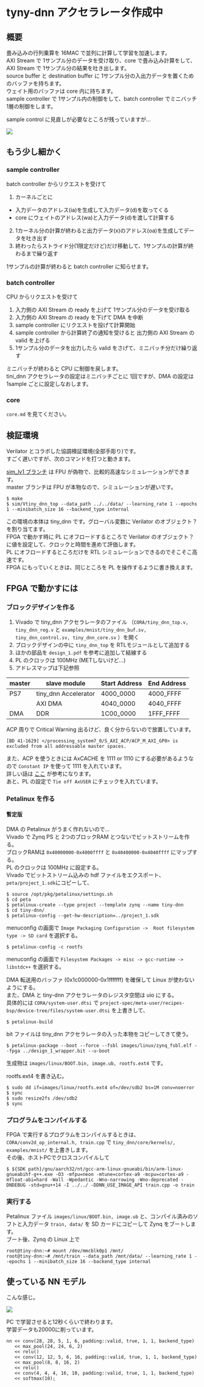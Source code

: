 # tyny-dnn アクセラレータ作成中

## 概要

畳み込みの行列乗算を 16MAC で並列に計算して学習を加速します。  
AXI Stream で 1サンプル分のデータを受け取り、core で畳み込み計算をして、AXI Stream で 1サンプル分の結果を吐き出します。  
source buffer と destination buffer に 1サンプル分の入出力データを置くためのバッファを持ちます。  
ウェイト用のバッファは core 内に持ちます。  
sample controller で 1サンプル内の制御をして、batch controller でミニバッチ 1層の制御をします。

sample control に見直しが必要なところが残っていますが…  

![](top.svg)

## もう少し細かく

### sample controller
batch controller からリクエストを受けて
1. カーネルごとに
  - 入力データのアドレス(ia)を生成して入力データ(d)を取ってくる
  - core にウェイトのアドレス(wa)と入力データ(d)を渡して計算する
2. 1カーネル分の計算が終わると出力データ(x)のアドレス(oa)を生成してデータを吐き出す
3. 終わったらストライド分(1限定だけど)だけ移動して、1サンプルの計算が終わるまで繰り返す

1サンプルの計算が終わると batch controller に知らせます。

### batch controller
CPU からリクエストを受けて
1. 入力側の AXI Stream の ready を上げて 1サンプル分のデータを受け取る
2. 入力側の AXI Stream の ready を下げて DMA を中断
3. sample controller にリクエストを投げて計算開始
4. sample controller から計算終了の通知を受けると 出力側の AXI Stream の valid を上げる
5. 1サンプル分のデータを出力したら valid をさげて、ミニバッチ分だけ繰り返す

ミニバッチが終わると CPU に制御を戻します。  
tini_dnn アクセラレータの設定はミニバッチごとに 1回ですが、DMA の設定は 1sample ごとに設定しなおします。

### core
```core.md``` を見てください。

## 検証環境
Verilator とコラボした協調検証環境(全部手彫り)です。  
すごく遅いですが、次のコマンドを打つと動きます。

[sim_lv1 ブランチ](https://github.com/tom01h/tiny-dnn/tree/sim_lv1) は FPU が偽物で、比較的高速なシミュレーションができます。  
master ブランチは FPU が本物なので、シミュレーションが遅いです。

```
$ make
$ sim/Vtiny_dnn_top --data_path ../../data/ --learning_rate 1 --epochs 1 --minibatch_size 16 --backend_type internal
```

この環境の本体は tiny_dnn です。グローバル変数に Verilator のオブジェクト？を割り当てます。  
FPGA で動かす時に PL にオフロードするところで Verilator のオブジェクト？に値を設定して、クロックと時間を進めて評価します。  
PL にオフロードするところだけを RTL シミュレーションできるのでそこそこ高速です。  
FPGA にもっていくときは、同じところを PL を操作するように書き換えます。

## FPGA で動かすには

### ブロックデザインを作る

1. Vivado で tiny_dnn アクセラレータのファイル （```CORA/tiny_dnn_top.v, tiny_dnn_reg.v``` と ```examples/mnist/tiny_dnn_buf.sv, tiny_dnn_control.sv, tiny_dnn_core.sv``` ）を開く
2. ブロックデザインの中に ```tiny_dnn_top``` を RTLモジュールとして追加する
3. ほかの部品を ```design_1.pdf``` を参考に追加して結線する
4. PL のクロックは 100MHz (METしないけど…)
5. アドレスマップは下記参照

| master | slave module         | Start Address | End Address |
|--------|----------------------|---------------|-------------|
| PS7    | tiny_dnn Accelerator | 4000_0000     | 4000_FFFF   |
|        | AXI DMA              | 4040_0000     | 4040_FFFF   |
| DMA    | DDR                  | 1C00_0000     | 1FFF_FFFF   |

ACP 周りで Critical Warning 出るけど、良く分からないので放置しています。

```
[BD 41-1629] </processing_system7_0/S_AXI_ACP/ACP_M_AXI_GP0> is excluded from all addressable master spaces.
```

また、ACP を使うときには AxCACHE を 1111 or 1110 にする必要があるようなので ```Constant IP``` を使って 1111 を入れています。  
詳しい話は [ここ](https://qiita.com/ikwzm/items/b2ee2e2ade0806a9ec07) が参考になります。  
あと、PL の設定で ```Tie off AxUSER``` にチェックを入れています。

### Petalinux を作る

#### 暫定版
DMA の Petalinux がうまく作れないので…  
Vivado で Zynq PS と 2つのブロックRAM とつないでビットストリームを作る。  
ブロックRAMは ```0x40000000-0x4000ffff``` と ```0x40400000-0x4040ffff``` にマップする。  
PL のクロックは 100MHz に設定する。  
Vivado でビットストリーム込みの hdf ファイルをエクスポート、```peta/project_1.sdk```にコピーして、

```
$ source /opt/pkg/petalinux/settings.sh
$ cd peta
$ petalinux-create --type project --template zynq --name tiny-dnn
$ cd tiny-dnn/
$ petalinux-config --get-hw-description=../project_1.sdk
```

menuconfig の画面で ```Image Packaging Configuration ->  Root filesystem type -> SD card``` を選択する。

```
$ petalinux-config -c rootfs
```

menuconfig の画面で ```Filesystem Packages -> misc -> gcc-runtime -> libstdc++``` を選択する。

DMA 転送用のバッファ (0x1c000000-0x1fffffff) を確保して Linux が使わないようにする。  
また、DMA と tiny-dnn アクセラレータのレジスタ空間は uio にする。  
具体的には ```CORA/system-user.dtsi``` で ```project-spec/meta-user/recipes-bsp/device-tree/files/system-user.dtsi``` を上書きして、

```
$ petalinux-build
```

bit ファイルは tiny_dnn アクセラレータの入った本物をコピーしてきて使う。

```
$ petalinux-package --boot --force --fsbl images/linux/zynq_fsbl.elf --fpga ../design_1_wrapper.bit --u-boot
```

生成物は ```images/linux/BOOT.bin, image.ub, rootfs.ext4``` です。

rootfs.ext4 を書き込む。

```
$ sudo dd if=images/linux/rootfs.ext4 of=/dev/sdb2 bs=1M conv=noerror
$ sync
$ sudo resize2fs /dev/sdb2
$ sync
```

### プログラムをコンパイルする

FPGA で実行するプログラムをコンパイルするときは、```CORA/conv2d_op_internal.h, train.cpp``` で ```tiny_dnn/core/kernels/, examples/mnist/``` を上書きします。    
その後、ホストPCでクロスコンパイルして

```
$ ${SDK path}/gnu/aarch32/nt/gcc-arm-linux-gnueabi/bin/arm-linux-gnueabihf-g++.exe -O3 -mfpu=neon -mtune=cortex-a9 -mcpu=cortex-a9 -mfloat-abi=hard -Wall -Wpedantic -Wno-narrowing -Wno-deprecated -DNDEBUG -std=gnu++14 -I ../../ -DDNN_USE_IMAGE_API train.cpp -o train
```

### 実行する

Petalinux ファイル ```images/linux/BOOT.bin, image.ub``` と、コンパイル済みのソフトと入力データ ```train, data/``` を SD カードにコピーして Zynq をブートします。  
ブート後、Zynq の Linux 上で

```
root@tiny-dnn:~# mount /dev/mmcblk0p1 /mnt/
root@tiny-dnn:~# /mnt/train --data_path /mnt/data/ --learning_rate 1 --epochs 1 --minibatch_size 16 --backend_type internal
```

## 使っている NN モデル
こんな感じ。  

![](mnist.svg)

PC で学習させると12秒くらいで終わります。  
学習データも20000に削っています。

```
nn << conv(28, 28, 5, 1, 6, padding::valid, true, 1, 1, backend_type)
   << max_pool(24, 24, 6, 2)
   << relu()
   << conv(12, 12, 5, 6, 16, padding::valid, true, 1, 1, backend_type)
   << max_pool(8, 8, 16, 2)
   << relu()
   << conv(4, 4, 4, 16, 10, padding::valid, true, 1, 1, backend_type)
   << softmax(10);
```
